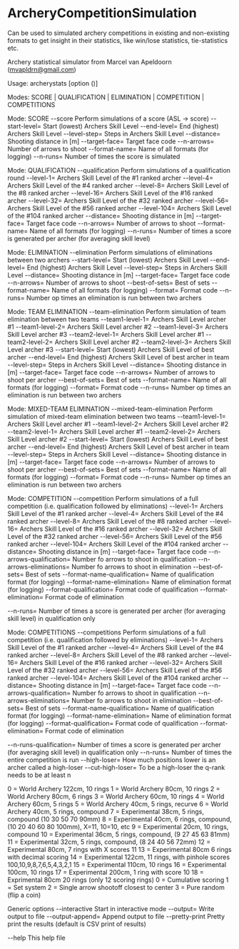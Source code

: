 # ArcheryCompetitionSimulation
Can be used to simulated archery competitions in existing and non-existing formats to get insight in their statistics, like win/lose statistics, tie-statistics etc.

Archery statistical simulator from Marcel van Apeldoorn (mvapldrn@gmail.com)

Usage: archerystats [option (<value>)]

Modes: SCORE | QUALIFICATION | ELIMINATION | COMPETITION | COMPETITIONS

Mode: SCORE
--score                            Perform simulations of a score (ASL -> score)
--start-level=<level>              Start (lowest) Archers Skill Level
--end-level=<level>                End (highest) Archers Skill Level
--level-step=<step>                Steps in Archers Skill Level
--distance=<distance>              Shooting distance in [m]
--target-face=<face-code>          Target face code
--n-arrows=<n>                     Number of arrows to shoot
--format-name=<name>               Name of all formats (for logging)
--n-runs=<n>                       Number of times the score is simulated

Mode: QUALIFICATION
--qualification                    Perform simulations of a qualification round
--level-1=<level>                  Archers Skill Level of the #1 ranked archer
--level-4=<level>                  Archers Skill Level of the #4 ranked archer
--level-8=<level>                  Archers Skill Level of the #8 ranked archer
--level-16=<level>                 Archers Skill Level of the #16 ranked archer
--level-32=<level>                 Archers Skill Level of the #32 ranked archer
--level-56=<level>                 Archers Skill Level of the #56 ranked archer
--level-104=<level>                Archers Skill Level of the #104 ranked archer
--distance=<distance>              Shooting distance in [m]
--target-face=<face-code>          Target face code
--n-arrows=<n>                     Number of arrows to shoot
--format-name=<name>               Name of all formats (for logging)
--n-runs=<n>                       Number of times a score is generated per archer (for averaging skill level)

Mode: ELIMINATION
--elimination                      Perform simulations of eliminations between two archers
--start-level=<level>              Start (lowest) Archers Skill Level
--end-level=<level>                End (highest) Archers Skill Level
--level-step=<step>                Steps in Archers Skill Level
--distance=<distance>              Shooting distance in [m]
--target-face=<face-code>          Target face code
--n-arrows=<n>                     Number of arrows to shoot
--best-of-sets=<n-sets>            Best of <n-sets> sets
--format-name=<name>               Name of all formats (for logging)
--format=<format>                  Format code
--n-runs=<n>                       Number op times an elimination is run between two archers

Mode: TEAM ELIMINATION
--team-elimination                 Perform simulation of team elimination between two teams
--team1-level-1=<level>            Archers Skill Level archer #1
--team1-level-2=<level>            Archers Skill Level archer #2
--team1-level-3=<level>            Archers Skill Level archer #3
--team2-level-1=<level>            Archers Skill Level archer #1
--team2-level-2=<level>            Archers Skill Level archer #2
--team2-level-3=<level>            Archers Skill Level archer #3
--start-level=<level>              Start (lowest) Archers Skill Level of best archer
--end-level=<level>                End (highest) Archers Skill Level of best archer in team
--level-step=<step>                Steps in Archers Skill Level
--distance=<distance>              Shooting distance in [m]
--target-face=<face-code>          Target face code
--n-arrows=<n>                     Number of arrows to shoot per archer
--best-of-sets=<n-sets>            Best of <n-sets> sets
--format-name=<name>               Name of all formats (for logging)
--format=<format>                  Format code
--n-runs=<n>                       Number op times an elimination is run between two archers

Mode: MIXED-TEAM ELIMINATION
--mixed-team-elimination           Perform simulation of mixed-team elimination between two teams
--team1-level-1=<level>            Archers Skill Level archer #1
--team1-level-2=<level>            Archers Skill Level archer #2
--team2-level-1=<level>            Archers Skill Level archer #1
--team2-level-2=<level>            Archers Skill Level archer #2
--start-level=<level>              Start (lowest) Archers Skill Level of best archer
--end-level=<level>                End (highest) Archers Skill Level of best archer in team
--level-step=<step>                Steps in Archers Skill Level
--distance=<distance>              Shooting distance in [m]
--target-face=<face-code>          Target face code
--n-arrows=<n>                     Number of arrows to shoot per archer
--best-of-sets=<n-sets>            Best of <n-sets> sets
--format-name=<name>               Name of all formats (for logging)
--format=<format>                  Format code
--n-runs=<n>                       Number op times an elimination is run between two archers

Mode: COMPETITION
--competition                      Perform simulations of a full competition (i.e. qualification followed by eliminations)
--level-1=<level>                  Archers Skill Level of the #1 ranked archer
--level-4=<level>                  Archers Skill Level of the #4 ranked archer
--level-8=<level>                  Archers Skill Level of the #8 ranked archer
--level-16=<level>                 Archers Skill Level of the #16 ranked archer
--level-32=<level>                 Archers Skill Level of the #32 ranked archer
--level-56=<level>                 Archers Skill Level of the #56 ranked archer
--level-104=<level>                Archers Skill Level of the #104 ranked archer
--distance=<distance>              Shooting distance in [m]
--target-face=<face-code>          Target face code
--n-arrows-qualification=<n>       Number fo arrows to shoot in qualification
--n-arrows-eliminations=<n>        Number fo arrows to shoot in elimination
--best-of-sets=<n-sets>            Best of <n-sets> sets
--format-name-qualification=<name> Name of qualification format (for logging)
--format-name-elimination=<name>   Name of elimination format (for logging)
--format-qualification=<format>    Format code of qualification
--format-elimination=<format>      Format code of elimination

--n-runs=<n>                       Number of times a score is generated per archer (for averaging skill level) in qualification only

Mode: COMPETITIONS
--competitions                     Perform simulations of a full competition (i.e. qualification followed by eliminations)
--level-1=<level>                  Archers Skill Level of the #1 ranked archer
--level-4=<level>                  Archers Skill Level of the #4 ranked archer
--level-8=<level>                  Archers Skill Level of the #8 ranked archer
--level-16=<level>                 Archers Skill Level of the #16 ranked archer
--level-32=<level>                 Archers Skill Level of the #32 ranked archer
--level-56=<level>                 Archers Skill Level of the #56 ranked archer
--level-104=<level>                Archers Skill Level of the #104 ranked archer
--distance=<distance>              Shooting distance in [m]
--target-face=<face-code>          Target face code
--n-arrows-qualification=<n>       Number fo arrows to shoot in qualification
--n-arrows-eliminations=<n>        Number fo arrows to shoot in elimination
--best-of-sets=<n-sets>            Best of <n-sets> sets
--format-name-qualification=<name> Name of qualification format (for logging)
--format-name-elimination=<name>   Name of elimination format (for logging)
--format-qualification=<format>    Format code of qualification
--format-elimination=<format>      Format code of elimination

--n-runs-qualification=<n>         Number of times a score is generated per archer (for averaging skill level) in qualification only
--n-runs=<n>                       Number of times the entire competition is run
--high-loser=<n>                   How much positions lower is an archer called a high-loser
--cut-high-loser=<n>               To be a high-loser the q-rank needs to be at least n

<face-code>
  0 = World Archery 122cm, 10 rings
  1 = World Archery 80cm, 10 rings
  2 = World Archery 80cm, 6 rings
  3 = World Archery 60cm, 10 rings
  4 = World Archery 60cm, 5 rings
  5 = World Archery 40cm, 5 rings, recurve
  6 = World Archery 40cm, 5 rings, compound
  7 = Experimental 38cm, 5 rings, compound (10 30 50 70 90mm)
  8 = Experimental 40cm, 6 rings, compound, (10 20 40 60 80 100mm), X=11, 10=10, etc
  9 = Experimental 20cm, 10 rings, compound
 10 = Experimental 36cm, 5 rings, compound, (9 27 45 63 81mm)
 11 = Experimental 32cm, 5 rings, compound, (8 24 40 56 72mm)
 12 = Experimental 80cm, 7 rings with X scores 11
 13 = Experimental 80cm 6 rings with decimal scoring
 14 = Experimental 122cm, 11 rings, with pinhole scores 100,10,9,8,7,6,5,4,3,2,1
 15 = Experimental 110cm, 10 rings
 16 = Experimental 100cm, 10 rings
 17 = Experimental 200cm, 1 ring with score 10
 18 = Exprimental 80cm 20 rings (only 12 scoring rings)

<format>
0 = Cumulative scoring
1 = Set system
2 = Single arrow shootoff closest to center
3 = Pure random (flip a coin)

Generic options
--interactive                      Start in interactive mode
--output=<file>                    Write output to file <file>
--output-append=<file>             Append output to file <file>
--pretty-print                     Pretty print the results (default is CSV print of results)

--help                             This help file
